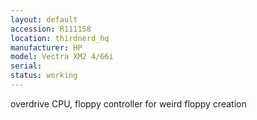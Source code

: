 ```yaml
---
layout: default
accession: R111158
location: thirdnerd_hq
manufacturer: HP
model: Vectra XM2 4/66i
serial: 
status: working
---
```


overdrive CPU, floppy controller for weird floppy creation
